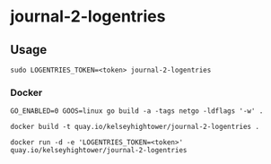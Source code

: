 # journal-2-logentries 


## Usage

```
sudo LOGENTRIES_TOKEN=<token> journal-2-logentries
```

### Docker

```
GO_ENABLED=0 GOOS=linux go build -a -tags netgo -ldflags '-w' .
```

```
docker build -t quay.io/kelseyhightower/journal-2-logentries .
```

```
docker run -d -e 'LOGENTRIES_TOKEN=<token>' quay.io/kelseyhightower/journal-2-logentries
```
